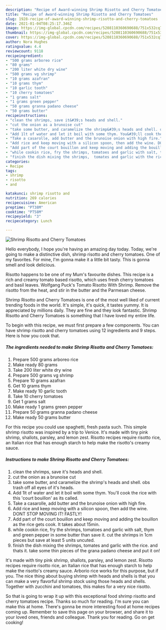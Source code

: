 ```yaml
---
description: "Recipe of Award-winning Shrimp Risotto and Cherry Tomatoes"
title: "Recipe of Award-winning Shrimp Risotto and Cherry Tomatoes"
slug: 1928-recipe-of-award-winning-shrimp-risotto-and-cherry-tomatoes
date: 2021-01-04T08:25:17.346Z
image: https://img-global.cpcdn.com/recipes/5208110360690688/751x532cq70/shrimp-risotto-and-cherry-tomatoes-recipe-main-photo.jpg
thumbnail: https://img-global.cpcdn.com/recipes/5208110360690688/751x532cq70/shrimp-risotto-and-cherry-tomatoes-recipe-main-photo.jpg
cover: https://img-global.cpcdn.com/recipes/5208110360690688/751x532cq70/shrimp-risotto-and-cherry-tomatoes-recipe-main-photo.jpg
author: Nora Hughes
ratingvalue: 4.4
reviewcount: 9118
recipeingredient:
- "500 grams arboreo rice"
- "80 grams"
- "200 liter white dry wine"
- "500 grams vg shrimp"
- "10 grams azafran"
- "10 grams thym"
- "10 garlic tooth"
- "10 cherry tomatoes"
- "1 grams salt"
- "1 grams green pepper"
- "50 grams granna padano cheese"
- "50 grams butter"
recipeinstructions:
- "clean the shrimps, save it&#39;s heads and shell."
- "cut the onion as a brunoise cut"
- "take some butter, and caramelize the shrimp&#39;s heads and shell. obs trash off all eyes of it&#39;s heads."
- "Add 1lt of water and let it boil with some thym. You&#39;ll cook the rice with this &#39;court bouillon&#39; as its called."
- "Take a casarolle, add butter and the brunoise onion with high fire."
- "Add rice and keep moving with a silicon spoon, then add the wine. DONT STOP MOVING IT! FASTLY!"
- "Add part of the court bouillon and keep moving and adding the bouillon as the rice gets cook. It takes about 15min."
- "while cookin rice, fry the shrimps, tomatoes and garlic with salt, thym and green pepper in some butter than save it. cut the shrimps in 1cm pieces but save at least 5 units uncuted."
- "finish the dish mixing the shrimps,  tomates and garlic with the rice. and thats it. take some thin pieces of the grana padano cheese and put it on!"
categories:
- Recipe
tags:
- shrimp
- risotto
- and

katakunci: shrimp risotto and 
nutrition: 269 calories
recipecuisine: American
preptime: "PT38M"
cooktime: "PT58M"
recipeyield: "3"
recipecategory: Lunch

---
```



![Shrimp Risotto and Cherry Tomatoes](https://img-global.cpcdn.com/recipes/5208110360690688/751x532cq70/shrimp-risotto-and-cherry-tomatoes-recipe-main-photo.jpg)

Hello everybody, I hope you're having an amazing day today. Today, we're going to make a distinctive dish, shrimp risotto and cherry tomatoes. One of my favorites. For mine, I'm gonna make it a little bit tasty. This is gonna smell and look delicious.

Risotto happens to be one of my Mum&#39;s favourite dishes. This recipe is a rich and creamy tomato based risotto, which uses fresh cherry tomatoes and basil leaves. Wolfgang Puck&#39;s Tomato Risotto With Shrimp. Remove the risotto from the heat, and stir in the butter and the Parmesan cheese.

Shrimp Risotto and Cherry Tomatoes is one of the most well liked of current trending foods in the world. It's simple, it's quick, it tastes yummy. It is appreciated by millions daily. They are fine and they look fantastic. Shrimp Risotto and Cherry Tomatoes is something that I have loved my entire life.


To begin with this recipe, we must first prepare a few components. You can have shrimp risotto and cherry tomatoes using 12 ingredients and 9 steps. Here is how you cook that.

<!--inarticleads1-->

##### The ingredients needed to make Shrimp Risotto and Cherry Tomatoes:

1. Prepare 500 grams arboreo rice
1. Make ready 80 grams
1. Take 200 liter white dry wine
1. Prepare 500 grams vg shrimp
1. Prepare 10 grams azafran
1. Get 10 grams thym
1. Make ready 10 garlic tooth
1. Take 10 cherry tomatoes
1. Get 1 grams salt
1. Make ready 1 grams green pepper
1. Prepare 50 grams granna padano cheese
1. Make ready 50 grams butter


For this recipe you could use spaghetti, fresh pasta such. This simple shrimp risotto was inspired by a trip to Venice. It&#39;s made with tiny pink shrimp, shallots, parsley, and lemon zest. Risotto recipes require risotto rice, an Italian rice that has enough starch to help make the risotto&#39;s creamy sauce. 

<!--inarticleads2-->

##### Instructions to make Shrimp Risotto and Cherry Tomatoes:

1. clean the shrimps, save it&#39;s heads and shell.
1. cut the onion as a brunoise cut
1. take some butter, and caramelize the shrimp&#39;s heads and shell. obs trash off all eyes of it&#39;s heads.
1. Add 1lt of water and let it boil with some thym. You&#39;ll cook the rice with this &#39;court bouillon&#39; as its called.
1. Take a casarolle, add butter and the brunoise onion with high fire.
1. Add rice and keep moving with a silicon spoon, then add the wine. DONT STOP MOVING IT! FASTLY!
1. Add part of the court bouillon and keep moving and adding the bouillon as the rice gets cook. It takes about 15min.
1. while cookin rice, fry the shrimps, tomatoes and garlic with salt, thym and green pepper in some butter than save it. cut the shrimps in 1cm pieces but save at least 5 units uncuted.
1. finish the dish mixing the shrimps,  tomates and garlic with the rice. and thats it. take some thin pieces of the grana padano cheese and put it on!


It&#39;s made with tiny pink shrimp, shallots, parsley, and lemon zest. Risotto recipes require risotto rice, an Italian rice that has enough starch to help make the risotto&#39;s creamy sauce. Arborio rice works for this purpose, but if you. The nice thing about buying shrimp with heads and shells is that you can make a very flavorful shrimp stock using those heads and shells. Together with zucchini and tomatoes, this makes for a very nice risotto. 

So that is going to wrap it up with this exceptional food shrimp risotto and cherry tomatoes recipe. Thanks so much for reading. I'm sure you can make this at home. There's gonna be more interesting food at home recipes coming up. Remember to save this page on your browser, and share it to your loved ones, friends and colleague. Thank you for reading. Go on get cooking!
